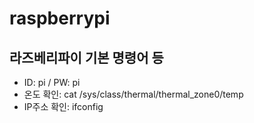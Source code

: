 # raspberrypi
## 라즈베리파이 기본 명령어 등
* ID: pi / PW: pi
* 온도 확인: cat /sys/class/thermal/thermal_zone0/temp
* IP주소 확인: ifconfig
